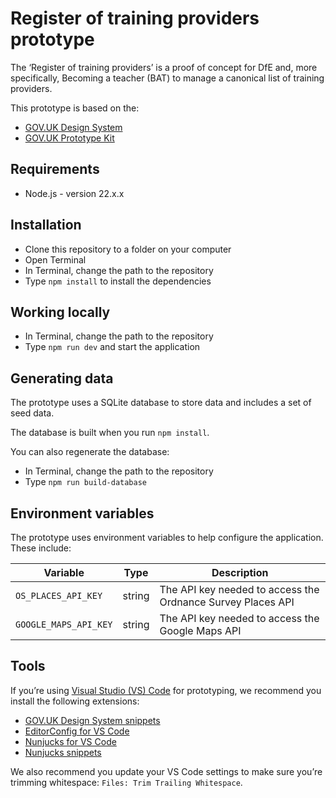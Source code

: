 # Register of training providers prototype

The ‘Register of training providers’ is a proof of concept for DfE and, more specifically, Becoming a teacher (BAT) to manage a canonical list of training providers.

This prototype is based on the:

- [GOV.UK Design System](https://design-system.service.gov.uk/)
- [GOV.UK Prototype Kit](https://prototype-kit.service.gov.uk/docs/)

## Requirements

- Node.js - version 22.x.x

## Installation

- Clone this repository to a folder on your computer
- Open Terminal
- In Terminal, change the path to the repository
- Type `npm install` to install the dependencies

## Working locally

- In Terminal, change the path to the repository
- Type `npm run dev`  and start the application

## Generating data

The prototype uses a SQLite database to store data and includes a set of seed data.

The database is built when you run `npm install`.

You can also regenerate the database:

- In Terminal, change the path to the repository
- Type `npm run build-database`

## Environment variables

The prototype uses environment variables to help configure the application. These include:

| Variable | Type | Description |
| --- | --- | --- |
| `OS_PLACES_API_KEY` | string | The API key needed to access the Ordnance Survey Places API |
| `GOOGLE_MAPS_API_KEY` | string | The API key needed to access the Google Maps API |

## Tools

If you’re using [Visual Studio (VS) Code](https://code.visualstudio.com/) for prototyping, we recommend you install the following extensions:

- [GOV.UK Design System snippets](https://marketplace.visualstudio.com/items?itemName=simonwhatley.govuk-design-system-snippets)
- [EditorConfig for VS Code](https://marketplace.visualstudio.com/items?itemName=EditorConfig.EditorConfig)
- [Nunjucks for VS Code](https://marketplace.visualstudio.com/items?itemName=ronnidc.nunjucks)
- [Nunjucks snippets](https://marketplace.visualstudio.com/items?itemName=luwenjiechn.nunjucks-vscode-snippets)

We also recommend you update your VS Code settings to make sure you’re trimming whitespace: `Files: Trim Trailing Whitespace`.

